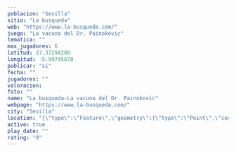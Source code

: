 ```yaml
---
poblacion: "Sevilla"
sitio: "La busqueda"
web: "https://www.la-busqueda.com/"
juego: "La vacuna del Dr. Painokovic"
tematica: ""
max_jugadores: 6
latitud: 37.37294200
longitud: -5.99745870
publicar: "si"
fecha: ""
jugadores: ""
valoracion: 
foto: ""
name: "La busqueda-La vacuna del Dr. Painokovic"
webpage: "https://www.la-busqueda.com/"
city: "Sevilla"
location: "{\"type\":\"Feature\",\"geometry\":{\"type\":\"Point\",\"coordinates\":[37.372942,-5.9974587]}}"
active: true
play_date: ""
rating: "0"
---
```


